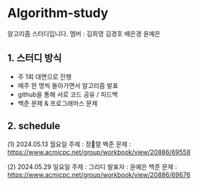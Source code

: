 # Algorithm-study
알고리즘 스터디입니다.
멤버 : 김희영 김경호 배은경 윤예은

## 1. 스터디 방식
- 주 1회 대면으로 진행
- 매주 한 명씩 돌아가면서 알고리즘 발표
- github을 통해 서로 코드 공유 / 피드백
- 백준 문제 & 프로그래머스 문제

## 2. schedule
(1) 2024.05.13 월요일
주제 : 정렬
벡준 문제 : https://www.acmicpc.net/group/workbook/view/20886/69558

(2) 2024.05.29 일요일
주제 : 그리디
발표자 : 윤예은
백준 문제 : https://www.acmicpc.net/group/workbook/view/20886/69676

